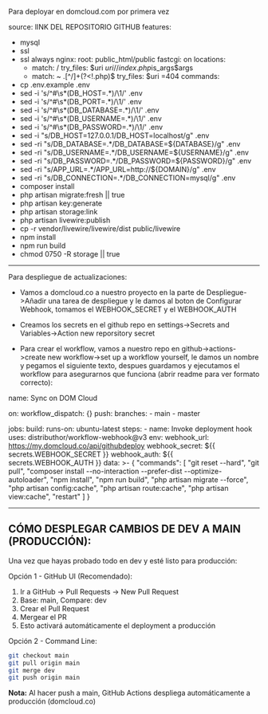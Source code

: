 Para deployar en domcloud.com por primera vez

source: lINK DEL REPOSITORIO GITHUB
features:
  - mysql
  - ssl
  - ssl always
nginx:
  root: public_html/public
  fastcgi: on
  locations:
    - match: /
      try_files: $uri $uri/ /index.php$is_args$args
    - match: ~ \.[^\/]+(?<!\.php)$
      try_files: $uri =404
commands:
  - cp .env.example .env
  - sed -i 's/^#\s*\(DB_HOST=.*\)/\1/' .env
  - sed -i 's/^#\s*\(DB_PORT=.*\)/\1/' .env
  - sed -i 's/^#\s*\(DB_DATABASE=.*\)/\1/' .env
  - sed -i 's/^#\s*\(DB_USERNAME=.*\)/\1/' .env
  - sed -i 's/^#\s*\(DB_PASSWORD=.*\)/\1/' .env
  - sed -i "s/DB_HOST=127.0.0.1/DB_HOST=localhost/g" .env
  - sed -ri "s/DB_DATABASE=.*/DB_DATABASE=${DATABASE}/g" .env
  - sed -ri "s/DB_USERNAME=.*/DB_USERNAME=${USERNAME}/g" .env
  - sed -ri "s/DB_PASSWORD=.*/DB_PASSWORD=${PASSWORD}/g" .env
  - sed -ri "s/APP_URL=.*/APP_URL=http:\/\/${DOMAIN}/g" .env
  - sed -ri "s/DB_CONNECTION=.*/DB_CONNECTION=mysql/g" .env
  - composer install
  - php artisan migrate:fresh || true
  - php artisan key:generate
  - php artisan storage:link
  - php artisan livewire:publish
  - cp -r vendor/livewire/livewire/dist public/livewire
  - npm install
  - npm run build
  - chmod 0750 -R storage || true


--------------------------------------------------------------------------
Para despliegue de actualizaciones:

* Vamos a domcloud.co a nuestro proyecto en la parte de Despliegue->Añadir una tarea de despliegue y le damos al boton de Configurar Webhook, tomamos el WEBHOOK_SECRET y el WEBHOOK_AUTH
* Creamos los secrets en el github repo en settings->Secrets and Variables->Action new reporsitory secret

* Para crear el workflow, vamos a nuestro repo en github->actions->create new workflow->set up a workflow yourself, le damos un nombre y pegamos el siguiente texto, despues guardamos y ejecutamos el workflow para asegurarnos que funciona (abrir readme para ver formato correcto):

name: Sync on DOM Cloud

on:
  workflow_dispatch: {}
  push:
    branches:
      - main
      - master

jobs:
  build:
    runs-on: ubuntu-latest
    steps:
      - name: Invoke deployment hook
        uses: distributhor/workflow-webhook@v3
        env:
          webhook_url: https://my.domcloud.co/api/githubdeploy
          webhook_secret: ${{ secrets.WEBHOOK_SECRET }}
          webhook_auth: ${{ secrets.WEBHOOK_AUTH }}
          data: >-
            {
              "commands": [
                "git reset --hard",
                "git pull",
                "composer install --no-interaction --prefer-dist --optimize-autoloader",
                "npm install",
                "npm run build",
                "php artisan migrate --force",
                "php artisan config:cache",
                "php artisan route:cache",
                "php artisan view:cache",
                "restart"
              ]
            }

--------------------------------------------------------------------------
CÓMO DESPLEGAR CAMBIOS DE DEV A MAIN (PRODUCCIÓN):
--------------------------------------------------------------------------

Una vez que hayas probado todo en dev y esté listo para producción:

Opción 1 - GitHub UI (Recomendado):
1. Ir a GitHub → Pull Requests → New Pull Request
2. Base: main, Compare: dev
3. Crear el Pull Request
4. Mergear el PR
5. Esto activará automáticamente el deployment a producción

Opción 2 - Command Line:
```bash
git checkout main
git pull origin main
git merge dev
git push origin main
```

**Nota:** Al hacer push a main, GitHub Actions despliega automáticamente a producción (domcloud.co)



